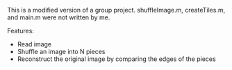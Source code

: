 This is a modified version of a group project. shuffleImage.m, createTiles.m, and main.m were not written by me.

Features:
- Read image
- Shuffle an image into N pieces
- Reconstruct the original image by comparing the edges of the pieces
